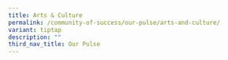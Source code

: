```yaml
---
title: Arts & Culture
permalink: /community-of-success/our-pulse/arts-and-culture/
variant: tiptap
description: ""
third_nav_title: Our Pulse
---
```

